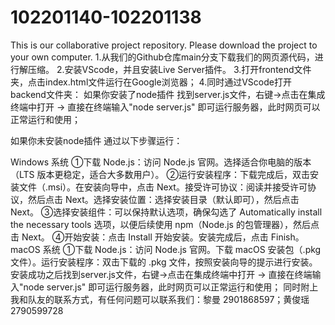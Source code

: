 # 102201140-102201138
This is our collaborative project repository.
Please download the project to your own computer.
1.从我们的Github仓库main分支下载我们的网页源代码，进行解压缩。
2.安装VScode，并且安装Live Server插件。
3.打开frontend文件夹，点击index.html文件运行在Google浏览器；
4.同时通过VScode打开backend文件夹：
如果你安装了node插件
找到server.js文件，右键->点击在集成终端中打开 -> 直接在终端输入"node server.js" 即可运行服务器，此时网页可以正常运行和使用；

如果你未安装node插件
通过以下步骤运行：

Windows 系统
①下载 Node.js：访问 Node.js 官网。选择适合你电脑的版本（LTS 版本更稳定，适合大多数用户）。
②运行安装程序：下载完成后，双击安装文件（.msi）。在安装向导中，点击 Next。接受许可协议：阅读并接受许可协议，然后点击 Next。选择安装位置：选择安装目录（默认即可），然后点击 Next。
③选择安装组件：可以保持默认选项，确保勾选了 Automatically install the necessary tools 选项，以便后续使用 npm（Node.js 的包管理器），然后点击 Next。
④开始安装：点击 Install 开始安装。安装完成后，点击 Finish。
macOS 系统
①下载 Node.js：访问 Node.js 官网。下载 macOS 安装包（.pkg 文件）。运行安装程序：双击下载的 .pkg 文件，按照安装向导的提示进行安装。
安装成功之后找到server.js文件，右键->点击在集成终端中打开 -> 直接在终端输入"node server.js" 即可运行服务器，此时网页可以正常运行和使用；
同时附上我和队友的联系方式，有任何问题可以联系我们：黎曼 2901868597；黄俊瑶 2790599728
